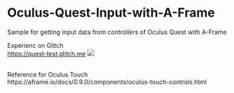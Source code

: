 # Oculus-Quest-Input-with-A-Frame
Sample for getting input data from controllers of Oculus Quest with A-Frame

Experienc on Glitch<br>
https://quest-test.glitch.me
[![](https://img.youtube.com/vi/vOsfX_jxClY&feature=youtu.be/0.jpg)](https://www.youtube.com/watch?v=vOsfX_jxClY&feature=youtu.be)

<br>
Reference for Oculus Touch<br>
https://aframe.io/docs/0.9.0/components/oculus-touch-controls.html
